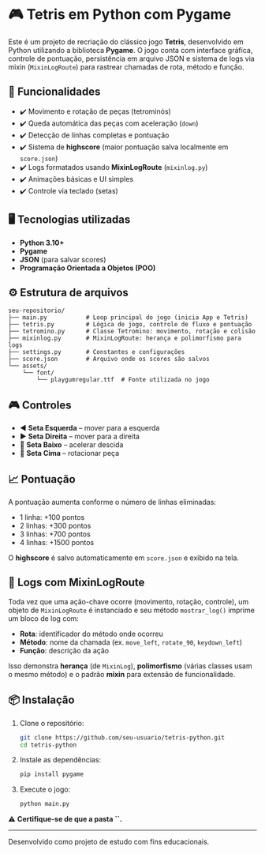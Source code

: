 # 🎮 Tetris em Python com Pygame

Este é um projeto de recriação do clássico jogo **Tetris**, desenvolvido em Python utilizando a biblioteca **Pygame**. O jogo conta com interface gráfica, controle de pontuação, persistência em arquivo JSON e sistema de logs via mixin (`MixinLogRoute`) para rastrear chamadas de rota, método e função.

## 🧩 Funcionalidades

* ✔️ Movimento e rotação de peças (tetrominós)
* ✔️ Queda automática das peças com aceleração (`down`)
* ✔️ Detecção de linhas completas e pontuação
* ✔️ Sistema de **highscore** (maior pontuação salva localmente em `score.json`)
* ✔️ Logs formatados usando **MixinLogRoute** (`mixinlog.py`)
* ✔️ Animações básicas e UI simples
* ✔️ Controle via teclado (setas)

## 🖥️ Tecnologias utilizadas

* **Python 3.10+**
* **Pygame**
* **JSON** (para salvar scores)
* **Programação Orientada a Objetos (POO)**

## ⚙️ Estrutura de arquivos

```
seu-repositorio/
├── main.py           # Loop principal do jogo (inicia App e Tetris)
├── tetris.py         # Lógica de jogo, controle de fluxo e pontuação
├── tetromino.py      # Classe Tetromino: movimento, rotação e colisão
├── mixinlog.py       # MixinLogRoute: herança e polimorfismo para logs
├── settings.py       # Constantes e configurações
├── score.json        # Arquivo onde os scores são salvos
└── assets/
    └── font/
        └── playgumregular.ttf  # Fonte utilizada no jogo
```

## 🎮 Controles

* ◀️ **Seta Esquerda** – mover para a esquerda
* ▶️ **Seta Direita** – mover para a direita
* 🔽 **Seta Baixo** – acelerar descida
* 🔼 **Seta Cima** – rotacionar peça

## 📈 Pontuação

A pontuação aumenta conforme o número de linhas eliminadas:

* 1 linha: +100 pontos
* 2 linhas: +300 pontos
* 3 linhas: +700 pontos
* 4 linhas: +1500 pontos

O **highscore** é salvo automaticamente em `score.json` e exibido na tela.

## 📝 Logs com MixinLogRoute

Toda vez que uma ação-chave ocorre (movimento, rotação, controle), um objeto de `MixinLogRoute` é instanciado e seu método `mostrar_log()` imprime um bloco de log com:

* **Rota**: identificador do método onde ocorreu
* **Método**: nome da chamada (ex. `move_left`, `rotate_90`, `keydown_left`)
* **Função**: descrição da ação

Isso demonstra **herança** (de `MixinLog`), **polimorfismo** (várias classes usam o mesmo método) e o padrão **mixin** para extensão de funcionalidade.

## 📦 Instalação

1. Clone o repositório:

   ```bash
   git clone https://github.com/seu-usuario/tetris-python.git
   cd tetris-python
   ```

2. Instale as dependências:

   ```bash
   pip install pygame
   ```

3. Execute o jogo:

   ```bash
   python main.py
   ```

⚠️ **Certifique-se de que a pasta **\`\`**.**

---

Desenvolvido como projeto de estudo com fins educacionais.

